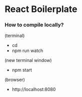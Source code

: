# React Boilerplate #

### How to compile locally? ###

(terminal)

* cd <project directory>
* npm run watch

(new terminal window)

* npm start

(browser)
* http://localhost:8080